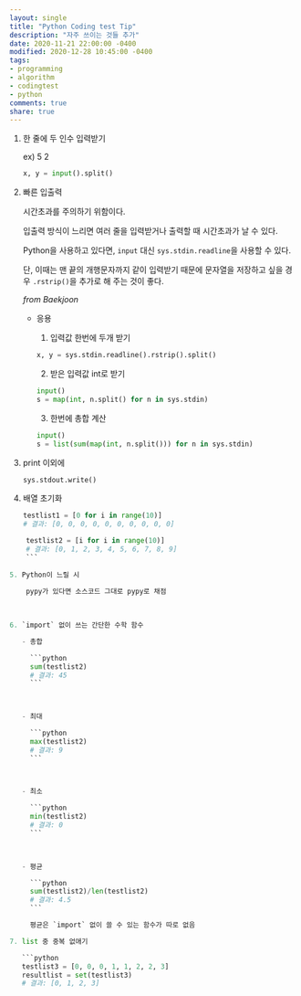 ```yaml
---
layout: single
title: "Python Coding test Tip"
description: "자주 쓰이는 것들 추가"
date: 2020-11-21 22:00:00 -0400
modified: 2020-12-28 10:45:00 -0400
tags: 
- programming
- algorithm
- codingtest
- python
comments: true
share: true
---
```


1. 한 줄에 두 인수 입력받기

	ex) 5 2
	```python
	x, y = input().split()
	```
	
2. 빠른 입출력

	시간초과를 주의하기 위함이다.

	입출력 방식이 느리면 여러 줄을 입력받거나 출력할 때 시간초과가 날 수 있다.

	Python을 사용하고 있다면, `input` 대신 `sys.stdin.readline`을 사용할 수 있다.

	단, 이때는 맨 끝의 개행문자까지 같이 입력받기 때문에 문자열을 저장하고 싶을 경우 `.rstrip()`을 추가로 해 주는 것이 좋다.

	*from Baekjoon*

	- 응용
	
		1. 입력값 한번에 두개 받기
		```python
		x, y = sys.stdin.readline().rstrip().split()
		```
		2. 받은 입력값 int로 받기
		```python
		input()
		s = map(int, n.split() for n in sys.stdin)
		```
		3. 한번에 총합 계산
		```python
		input()
		s = list(sum(map(int, n.split())) for n in sys.stdin)
		```

3. print 이외에

	```python
	sys.stdout.write()
	```
	
4. 배열 초기화

	```python
	testlist1 = [0 for i in range(10)]
	# 결과: [0, 0, 0, 0, 0, 0, 0, 0, 0, 0]
	```
	
```python
	testlist2 = [i for i in range(10)]
	# 결과: [0, 1, 2, 3, 4, 5, 6, 7, 8, 9]
	```
	
5. Python이 느릴 시

	pypy가 있다면 소스코드 그대로 pypy로 채점
	
	
	
6. `import` 없이 쓰는 간단한 수학 함수

   - 총합

     ```python
     sum(testlist2)
     # 결과: 45
     ```

     

   - 최대

     ```python
     max(testlist2)
     # 결과: 9
     ```

     

   - 최소

     ```python
     min(testlist2)
     # 결과: 0
     ```

     

   - 평균

     ```python
     sum(testlist2)/len(testlist2)
     # 결과: 4.5
     ```

     평균은 `import` 없이 쓸 수 있는 함수가 따로 없음

7. list 중 중복 없애기

   ```python
   testlist3 = [0, 0, 0, 1, 1, 2, 2, 3]
   resultlist = set(testlist3)
   # 결과: [0, 1, 2, 3]
   ```

   

   

